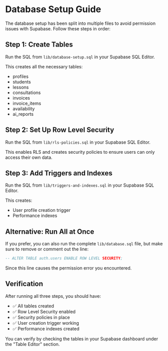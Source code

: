 # Database Setup Guide

The database setup has been split into multiple files to avoid permission issues with Supabase. Follow these steps in order:

## Step 1: Create Tables
Run the SQL from `lib/database-setup.sql` in your Supabase SQL Editor.

This creates all the necessary tables:
- profiles
- students  
- lessons
- consultations
- invoices
- invoice_items
- availability
- ai_reports

## Step 2: Set Up Row Level Security
Run the SQL from `lib/rls-policies.sql` in your Supabase SQL Editor.

This enables RLS and creates security policies to ensure users can only access their own data.

## Step 3: Add Triggers and Indexes
Run the SQL from `lib/triggers-and-indexes.sql` in your Supabase SQL Editor.

This creates:
- User profile creation trigger
- Performance indexes

## Alternative: Run All at Once
If you prefer, you can also run the complete `lib/database.sql` file, but make sure to remove or comment out the line:

```sql
-- ALTER TABLE auth.users ENABLE ROW LEVEL SECURITY;
```

Since this line causes the permission error you encountered.

## Verification
After running all three steps, you should have:
- ✅ All tables created
- ✅ Row Level Security enabled
- ✅ Security policies in place
- ✅ User creation trigger working
- ✅ Performance indexes created

You can verify by checking the tables in your Supabase dashboard under the "Table Editor" section.


